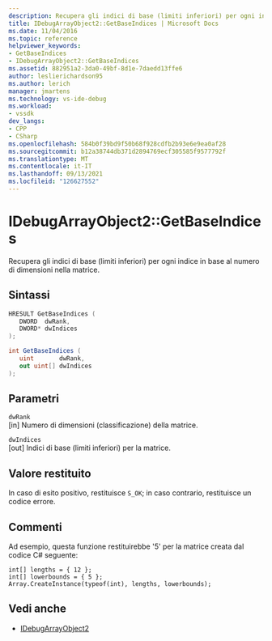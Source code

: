 ```yaml
---
description: Recupera gli indici di base (limiti inferiori) per ogni indice in base al numero di dimensioni nella matrice.
title: IDebugArrayObject2::GetBaseIndices | Microsoft Docs
ms.date: 11/04/2016
ms.topic: reference
helpviewer_keywords:
- GetBaseIndices
- IDebugArrayObject2::GetBaseIndices
ms.assetid: 882951a2-3da0-49bf-8d1e-7daedd13ffe6
author: leslierichardson95
ms.author: lerich
manager: jmartens
ms.technology: vs-ide-debug
ms.workload:
- vssdk
dev_langs:
- CPP
- CSharp
ms.openlocfilehash: 584b0f39bd9f50b68f928cdfb2b93e6e9ea0af28
ms.sourcegitcommit: b12a38744db371d2894769ecf305585f9577792f
ms.translationtype: MT
ms.contentlocale: it-IT
ms.lasthandoff: 09/13/2021
ms.locfileid: "126627552"
---
```

# <a name="idebugarrayobject2getbaseindices"></a>IDebugArrayObject2::GetBaseIndices
Recupera gli indici di base (limiti inferiori) per ogni indice in base al numero di dimensioni nella matrice.

## <a name="syntax"></a>Sintassi

```cpp
HRESULT GetBaseIndices (
   DWORD  dwRank,
   DWORD* dwIndices
);
```

```csharp
int GetBaseIndices (
   uint       dwRank,
   out uint[] dwIndices
);
```

## <a name="parameters"></a>Parametri
`dwRank`\
[in] Numero di dimensioni (classificazione) della matrice.

`dwIndices`\
[out] Indici di base (limiti inferiori) per la matrice.

## <a name="return-value"></a>Valore restituito
 In caso di esito positivo, restituisce `S_OK`; in caso contrario, restituisce un codice errore.

## <a name="remarks"></a>Commenti
 Ad esempio, questa funzione restituirebbe '5' per la matrice creata dal codice C# seguente:

```
int[] lengths = { 12 };
int[] lowerbounds = { 5 };
Array.CreateInstance(typeof(int), lengths, lowerbounds);
```

## <a name="see-also"></a>Vedi anche
- [IDebugArrayObject2](../../../extensibility/debugger/reference/idebugarrayobject2.md)
